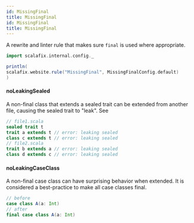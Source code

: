 ```yaml
---
id: MissingFinal
title: MissingFinal
id: MissingFinal
title: MissingFinal
---
```


A rewrite and linter rule that makes sure `final` is used where appropriate.

```scala mdoc:passthrough
import scalafix.internal.config._
```

```scala mdoc:passthrough
println(
scalafix.website.rule("MissingFinal", MissingFinalConfig.default)
)
```

#### noLeakingSealed

A non-final class that extends a sealed trait can be extended from another file,
causing the sealed trait to "leak". See

```scala
// file1.scala
sealed trait t
trait a extends t // error: leaking sealed
class c extends t // error: leaking sealed
// file2.scala
trait b extends a // error: leaking sealed
class d extends c // error: leaking sealed
```

#### noLeakingCaseClass

A non-final case class can have surprising behavior when extended. It is
considered a best-practice to make all case classes final.

```scala
// before
case class A(a: Int)
// after
final case class A(a: Int)
```

